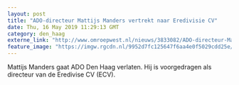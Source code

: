 ```yaml
---
layout: post
title: "ADO-directeur Mattijs Manders vertrekt naar Eredivisie CV"
date: Thu, 16 May 2019 11:29:13 GMT
category: den_haag
externe_link: "http://www.omroepwest.nl/nieuws/3833082/ADO-directeur-Mattijs-Manders-vertrekt-naar-Eredivisie-CV"
feature_image: "https://imgw.rgcdn.nl/9952d7fc125647f6aa4e0f5029cdd25e/opener/3819961.jpg"
---
```


Mattijs Manders gaat ADO Den Haag verlaten. Hij is voorgedragen als directeur van de Eredivise CV (ECV).
